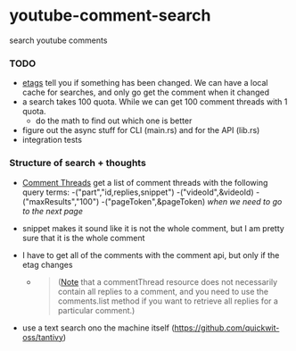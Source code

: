 # youtube-comment-search
search youtube comments

### TODO 
- [etags](https://stackoverflow.com/questions/21752421/youtube-api-v3-and-etag)
tell you if something has been changed. We can have a local cache for 
searches, and only go get the comment when it changed
- a search takes 100 quota. While we can get 100 comment threads with 1 quota.
    - do the math to find out which one is better
- figure out the async stuff for CLI (main.rs) and for the API (lib.rs)
- integration tests

### Structure of search + thoughts
- [Comment Threads](https://developers.google.com/youtube/v3/docs/commentThreads/list)
get a list of comment threads with the following query terms:
    -("part","id,replies,snippet") 
    -("videoId",&videoId)
    -("maxResults","100")
    -("pageToken",&pageToken) *when we need to go to the next page*
- snippet makes it sound like it is not the whole comment, but I am pretty
sure that it is the whole comment


- I have to get all of the comments with the comment api, but only if the etag 
changes
    - >([Note](https://developers.google.com/youtube/v3/docs/commentThreads)
    that a commentThread resource does not necessarily
    contain all replies to a comment, and you need to use
    the comments.list method if you want to retrieve all replies for a particular comment.)
- use a text search ono the machine itself (https://github.com/quickwit-oss/tantivy)
